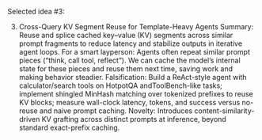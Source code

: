Selected idea #3:

3) Cross-Query KV Segment Reuse for Template-Heavy Agents
Summary: Reuse and splice cached key–value (KV) segments across similar prompt fragments to reduce latency and stabilize outputs in iterative agent loops.
For a smart layperson: Agents often repeat similar prompt pieces (“think, call tool, reflect”). We can cache the model’s internal state for these pieces and reuse them next time, saving work and making behavior steadier.
Falsification: Build a ReAct-style agent with calculator/search tools on HotpotQA andToolBench-like tasks; implement shingled MinHash matching over tokenized prefixes to reuse KV blocks; measure wall-clock latency, tokens, and success versus no-reuse and naive prompt caching.
Novelty: Introduces content-similarity-driven KV grafting across distinct prompts at inference, beyond standard exact-prefix caching.
